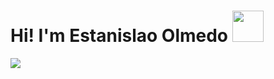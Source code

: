 
<h1>Hi! I'm Estanislao Olmedo <img src="https://raw.githubusercontent.com/iampavangandhi/iampavangandhi/master/gifs/Hi.gif"  height='50px'></h1>
<img src="https://readme-typing-svg.herokuapp.com?color=E9B517&lines=Full+Stack+Developer;Web3+enthusiast">

<!--
**Estani02/Estani02** is a ✨ _special_ ✨ repository because its `README.md` (this file) appears on your GitHub profile.

Here are some ideas to get you started:

- 🔭 I’m currently working on ...
- 🌱 I’m currently learning ...
- 👯 I’m looking to collaborate on ...
- 🤔 I’m looking for help with ...
- 💬 Ask me about ...
- 📫 How to reach me: ...
- 😄 Pronouns: ...
- ⚡ Fun fact: ...
-->
